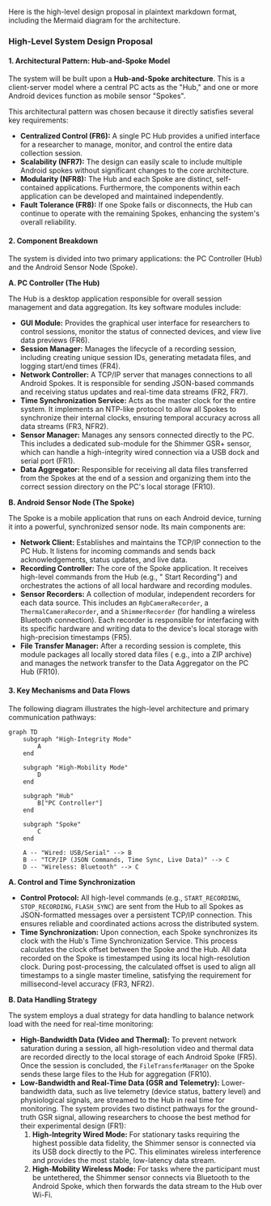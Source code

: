 Here is the high-level design proposal in plaintext markdown format, including the Mermaid diagram for the architecture.

### High-Level System Design Proposal

#### 1\. Architectural Pattern: Hub-and-Spoke Model

The system will be built upon a **Hub-and-Spoke architecture**. This is a client-server model where a central PC acts as
the "Hub," and one or more Android devices function as mobile sensor "Spokes".

This architectural pattern was chosen because it directly satisfies several key requirements:

* **Centralized Control (FR6):** A single PC Hub provides a unified interface for a researcher to manage, monitor, and
  control the entire data collection session.
* **Scalability (NFR7):** The design can easily scale to include multiple Android spokes without significant changes to
  the core architecture.
* **Modularity (NFR8):** The Hub and each Spoke are distinct, self-contained applications. Furthermore, the components
  within each application can be developed and maintained independently.
* **Fault Tolerance (FR8):** If one Spoke fails or disconnects, the Hub can continue to operate with the remaining
  Spokes, enhancing the system's overall reliability.

#### 2\. Component Breakdown

The system is divided into two primary applications: the PC Controller (Hub) and the Android Sensor Node (Spoke).

**A. PC Controller (The Hub)**

The Hub is a desktop application responsible for overall session management and data aggregation. Its key software
modules include:

* **GUI Module:** Provides the graphical user interface for researchers to control sessions, monitor the status of
  connected devices, and view live data previews (FR6).
* **Session Manager:** Manages the lifecycle of a recording session, including creating unique session IDs, generating
  metadata files, and logging start/end times (FR4).
* **Network Controller:** A TCP/IP server that manages connections to all Android Spokes. It is responsible for sending
  JSON-based commands and receiving status updates and real-time data streams (FR2, FR7).
* **Time Synchronization Service:** Acts as the master clock for the entire system. It implements an NTP-like protocol
  to allow all Spokes to synchronize their internal clocks, ensuring temporal accuracy across all data streams (FR3,
  NFR2).
* **Sensor Manager:** Manages any sensors connected directly to the PC. This includes a dedicated sub-module for the
  Shimmer GSR+ sensor, which can handle a high-integrity wired connection via a USB dock and serial port (FR1).
* **Data Aggregator:** Responsible for receiving all data files transferred from the Spokes at the end of a session and
  organizing them into the correct session directory on the PC's local storage (FR10).

**B. Android Sensor Node (The Spoke)**

The Spoke is a mobile application that runs on each Android device, turning it into a powerful, synchronized sensor
node. Its main components are:

* **Network Client:** Establishes and maintains the TCP/IP connection to the PC Hub. It listens for incoming commands
  and sends back acknowledgements, status updates, and live data.
* **Recording Controller:** The core of the Spoke application. It receives high-level commands from the Hub (e.g., "
  Start Recording") and orchestrates the actions of all local hardware and recording modules.
* **Sensor Recorders:** A collection of modular, independent recorders for each data source. This includes an
  `RgbCameraRecorder`, a `ThermalCameraRecorder`, and a `ShimmerRecorder` (for handling a wireless Bluetooth
  connection). Each recorder is responsible for interfacing with its specific hardware and writing data to the device's
  local storage with high-precision timestamps (FR5).
* **File Transfer Manager:** After a recording session is complete, this module packages all locally stored data files (
  e.g., into a ZIP archive) and manages the network transfer to the Data Aggregator on the PC Hub (FR10).

#### 3\. Key Mechanisms and Data Flows

The following diagram illustrates the high-level architecture and primary communication pathways:

```mermaid
graph TD
    subgraph "High-Integrity Mode"
        A
    end

    subgraph "High-Mobility Mode"
        D
    end

    subgraph "Hub"
        B["PC Controller"]
    end

    subgraph "Spoke"
        C
    end

    A -- "Wired: USB/Serial" --> B
    B -- "TCP/IP (JSON Commands, Time Sync, Live Data)" --> C
    D -- "Wireless: Bluetooth" --> C
```

**A. Control and Time Synchronization**

* **Control Protocol:** All high-level commands (e.g., `START_RECORDING`, `STOP_RECORDING`, `FLASH_SYNC`) are sent from
  the Hub to all Spokes as JSON-formatted messages over a persistent TCP/IP connection. This ensures reliable and
  coordinated actions across the distributed system.
* **Time Synchronization:** Upon connection, each Spoke synchronizes its clock with the Hub's Time Synchronization
  Service. This process calculates the clock offset between the Spoke and the Hub. All data recorded on the Spoke is
  timestamped using its local high-resolution clock. During post-processing, the calculated offset is used to align all
  timestamps to a single master timeline, satisfying the requirement for millisecond-level accuracy (FR3, NFR2).

**B. Data Handling Strategy**

The system employs a dual strategy for data handling to balance network load with the need for real-time monitoring:

* **High-Bandwidth Data (Video and Thermal):** To prevent network saturation during a session, all high-resolution video
  and thermal data are recorded directly to the local storage of each Android Spoke (FR5). Once the session is
  concluded, the `FileTransferManager` on the Spoke sends these large files to the Hub for aggregation (FR10).
* **Low-Bandwidth and Real-Time Data (GSR and Telemetry):** Lower-bandwidth data, such as live telemetry (device status,
  battery level) and physiological signals, are streamed to the Hub in real time for monitoring. The system provides two
  distinct pathways for the ground-truth GSR signal, allowing researchers to choose the best method for their
  experimental design (FR1):
    1. **High-Integrity Wired Mode:** For stationary tasks requiring the highest possible data fidelity, the Shimmer
       sensor is connected via its USB dock directly to the PC. This eliminates wireless interference and provides the
       most stable, low-latency data stream.
    2. **High-Mobility Wireless Mode:** For tasks where the participant must be untethered, the Shimmer sensor connects
       via Bluetooth to the Android Spoke, which then forwards the data stream to the Hub over Wi-Fi.
